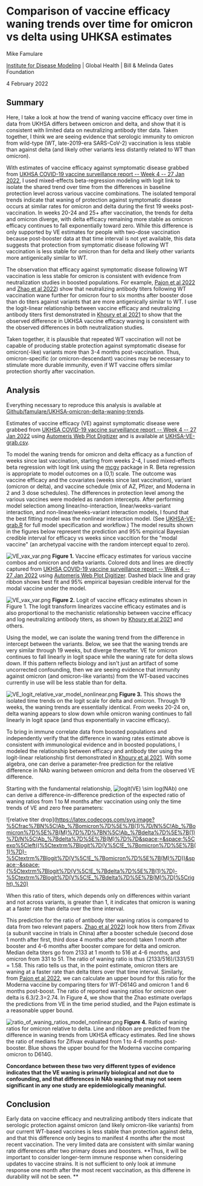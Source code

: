 # Comparison of vaccine efficacy waning trends over time for omicron vs delta using UHKSA estimates
Mike Famulare

[Institute for Disease Modeling](www.idmod.org) | Global Health | Bill \& Melinda Gates Foundation

4 February 2022

## Summary

Here, I take a look at how the trend of waning vaccine efficacy over time in data from UKHSA differs between omicron and delta, and show that it is consistent with limited data on neutralizing antibody titer data. Taken together, I think we are seeing evidence that serologic immunity to omicron from wild-type (WT, late-2019-era SARS-CoV-2) vaccination is less stable than against delta (and likely other variants less distantly related to WT than omicron).

With estimates of vaccine efficacy against symptomatic disease grabbed from [UKHSA COVID-19 vaccine surveillance report -- Week 4 -- 27 Jan 2022](https://assets.publishing.service.gov.uk/government/uploads/system/uploads/attachment_data/file/1050721/Vaccine-surveillance-report-week-4.pdf), I used mixed-effects beta-regression modeling with logit link to isolate the shared trend over time from the differences in baseline protection level across various vaccine combinations. The isolated temporal trends indicate that waning of protection against symptomatic disease occurs at similar rates for omicron and delta during the first 19 weeks post-vaccination. In weeks 20-24 and 25+ after vaccination, the trends for delta and omicron diverge, with delta efficacy remaining more stable as omicron efficacy continues to fall exponentially toward zero. While this difference is only supported by VE estimates for people with two-dose vaccination because post-booster data at that time interval is not yet available, this data suggests that protection from symptomatic disease following WT vaccination is less stable for omicron than for delta and likely other variants more antigenically similar to WT.  

The observation that efficacy against symptomatic disease following WT vaccination is less stable for omicron is consistent with evidence from neutralization studies in boosted populations. For example, [Pajon et al 2022](https://t.co/lBxMqBjWpL) and [Zhao et al 2022](https://t.co/mswdI6Lqxk)) show that neutralizing antibody titers following WT vaccination wane further for omicron four to six months after booster dose than do titers against variants that are more antigenically similar to WT. I use the logit-linear relationship between vaccine efficacy and neutralizing antibody titers first demonstrated in [Khoury et al 2021](https://www.nature.com/articles/s41591-021-01377-8) to show that the observed difference in UKHSA vaccine efficacy waning is consistent with the observed differences in both neutralization studies. 

Taken together, it is plausible that repeated WT vaccination will not be capable of producing stable protection against symptomatic disease for omicron(-like) variants more than 3-4 months post-vaccination.  Thus, omicron-specific (or omicron-descendant) vaccines may be necessary to stimulate more durable immunity, even if WT vaccine offers similar protection shortly after vaccination. 

## Analysis

Everything necessary to reproduce this analysis is available at [Github/famulare/UKHSA-omicron-delta-waning-trends](https://github.com/famulare/UKHSA-omicron-delta-waning-trends).

Estimates of vaccine efficacy (VE) against symptomatic disease were grabbed from [UKHSA COVID-19 vaccine surveillance report -- Week 4 -- 27 Jan 2022](https://assets.publishing.service.gov.uk/government/uploads/system/uploads/attachment_data/file/1050721/Vaccine-surveillance-report-week-4.pdf) using [Automeris Web Plot Digitizer](https://automeris.io/WebPlotDigitizer/) and is available at [UKHSA-VE-grab.csv](UKHSA-VE-grab.csv).

To model the waning trends for omicron and delta efficacy as a function of weeks since last vaccination, starting from weeks 2-4, I used mixed-effects beta regression with logit link using the [mcgv](https://rdrr.io/cran/mgcv/) package in R. Beta regression is appropriate to model outcomes on a (0,1) scale. The outcome was vaccine efficacy and the covariates (weeks since last vaccination), variant (omicron or delta), and vaccine schedule (mix of AZ, Pfizer, and Moderna in 2 and 3 dose schedules). The differences in protection level among the various vaccines were modeled as random intercepts. After performing model selection among linear/no-interaction, linear/weeks-variant interaction, and non-linear/weeks-variant interaction models, I found that the best fitting model was the nonlinear interaction model. (See [UKHSA-VE-grab.R](UKHSA-VE-grab.R) for full model specification and workflow.) The model results shown in the figures below represent the prediction and 95\% empirical Bayesian credible interval for efficacy vs weeks since vaccition for the "modal vaccine" (an archetypal vaccine with the random intercept equal to zero). 

![VE_vax_var.png](VE_vax_var_model_nonlinear.png)
**Figure 1.** Vaccine efficacy estimates for various vaccine combos and omicron and delta variants. Colored dots and lines are directly captured from [UKHSA COVID-19 vaccine surveillance report -- Week 4 -- 27 Jan 2022](https://assets.publishing.service.gov.uk/government/uploads/system/uploads/attachment_data/file/1050721/Vaccine-surveillance-report-week-4.pdf) using [Automeris Web Plot Digitizer](https://automeris.io/WebPlotDigitizer/). Dashed black line and gray ribbon shows best fit and 95\% empirical bayesian credible interval for the modal vaccine under the model.

![VE_vax_var.png](VE_logit_vax_var_model_nonlinear.png)
**Figure 2.** Logit of vaccine efficacy estimates shown in Figure 1. The logit transform linearizes vaccine efficacy estimates and is also proportional to the mechanistic relationship between vaccine efficacy and log neutralizing antibody titers, as shown by [Khoury et al 2021](https://www.nature.com/articles/s41591-021-01377-8) and others.

Using the model, we can isolate the waning trend from the difference in intercept between the variants. Below, we see that the waning trends are very similar through 19 weeks, but diverge thereafter. VE for omicron continues to fall linearly in logit space while the waning rate for delta slows down. If this pattern reflects biology and isn't just an artifact of some uncorrected confounding, then we are seeing evidence that immunity against omicron (and omicron-like variants) from the WT-based vaccines currently in use will be less stable than for delta. 

![VE_logit_relative_var_model_nonlinear.png](VE_logit_relative_var_model_nonlinear.png)
**Figure 3.** This shows the isolated time trends on the logit scale for delta and omicron. Through 19 weeks, the waning trends are essentially identical. From weeks 20-24 on, delta waning appears to slow down while omicron waning continues to fall linearly in logit space (and thus exponentially in vaccine efficacy). 

To bring in immune correlate data from boosted populations and independently verify that the difference in waning rates estimate above is consistent with immunological evidence and in boosted populations, I modeled the relationship between efficacy and antibody titer using the logit-linear relationship first demonstrated in [Khoury et al 2021](https://www.nature.com/articles/s41591-021-01377-8). With some algebra, one can derive a parameter-free prediction for the relative difference in NAb waning between omicron and delta from the observed VE difference. 

Starting with the fundamental relationship,
![logit(VE) \sim log(NAb)](https://latex.codecogs.com/svg.image?%5Ctextrm%7Blogit%7D(V%5C!E)&space;%5Csim&space;%5Clog(N%5C!Ab)) 
one can derive a difference-in-difference prediction of the expected ratio of waning ratios from 1 to M months after vaccination using only the time trends of VE and zero free parameters:

![relative titer drop](https://latex.codecogs.com/svg.image?%5Cfrac%7BN%5C!Ab_%7Bomicron%7D%5E%7B(1)%7D/N%5C!Ab_%7Bomicron%7D%5E%7B(M)%7D%7D%7BN%5C!Ab_%7Bdelta%7D%5E%7B(1)%7D/N%5C!Ab_%7Bdelta%7D%5E%7B(M)%7D%7D&space;=&space;%5Cexp%5Cleft((%5Ctextrm%7Blogit%7D(V%5C!E_%7Bomicron%7D%5E%7B(1)%7D)-%5Ctextrm%7Blogit%7D(V%5C!E_%7Bomicron%7D%5E%7B(M)%7D))&space;-&space;(%5Ctextrm%7Blogit%7D(V%5C!E_%7Bdelta%7D%5E%7B(1)%7D)-%5Ctextrm%7Blogit%7D(V%5C!E_%7Bdelta%7D%5E%7B(M)%7D)%5Cright).%20)

When this ratio of titers, which depends only on differences within variant and not across variants, is greater than 1, it indicates that omicron is waning at a faster rate than delta over the time interval. 

This prediction for the ratio of antibody titer waning ratios is compared to data from two relevant papers. [Zhao et al 2022](https://t.co/mswdI6Lqxk)) look how titers from Zifivax (a subunit vaccine in trials in China) after a booster schedule (second dose 1 month after first, third dose 4 months after second) taken 1 month after booster and 4-6 months after booster compare for delta and omicron.  Median delta titers go from 2133 at 1 month to 516 at 4-6 months, and omicron from 331 to 51.  The ratio of waning ratio is thus (2133/516)/(331/51) = 1.58. This ratio tells us that, in the point estimate, omicron titers are waning at a faster rate than delta titers over that time interval. Similarly, from [Pajon et al 2022](https://t.co/lBxMqBjWpL), we can calculate an upper bound for this ratio for the Moderna vaccine by comparing titers for WT-D614G and omicron 1 and 6 months post-boost. The ratio of reported waning ratios for omicron over delta is 6.3/2.3=2.74.  In Figure 4, we show that the Zhao estimate overlaps the predictions from VE in the time period studied, and the Pajon estimate is a reasonable upper bound.

![ratio_of_waning_ratios_model_nonlinear.png](ratio_of_waning_ratios_model_nonlinear.png)
**Figure 4.** Ratio of waning ratios for omicron relative to delta. Line and ribbon are predicted from the difference in waning trends from UKHSA efficacy estimates. Red line shows the ratio of medians for Zifivax evaluated from 1 to 4-6 months post-booster. Blue shows the upper bound for the Moderna vaccine comparing omicron to D614G.  

**Concordance between these two very different types of evidence indicates that the VE waning is primarily biological and not due to confounding, and that differences in NAb waning that may not seem significant in any one study are epidemiologically meaningful.**

## Conclusion

Early data on vaccine efficacy and neutralizing antibody titers indicate that serologic protection against omicron (and likely omicron-like variants) from our current WT-based vaccines is less stable than protection against delta, and that this difference only begins to manifest 4 months after the most recent vaccination. The very limited data are consistent with similar waning rate differences after two primary doses and boosters.  **Thus, it will be important to consider longer-term immune response when considering updates to vaccine strains. It is not sufficient to only look at immune response one month after the most recent vaccination, as this differene in durability will not be seen. **
